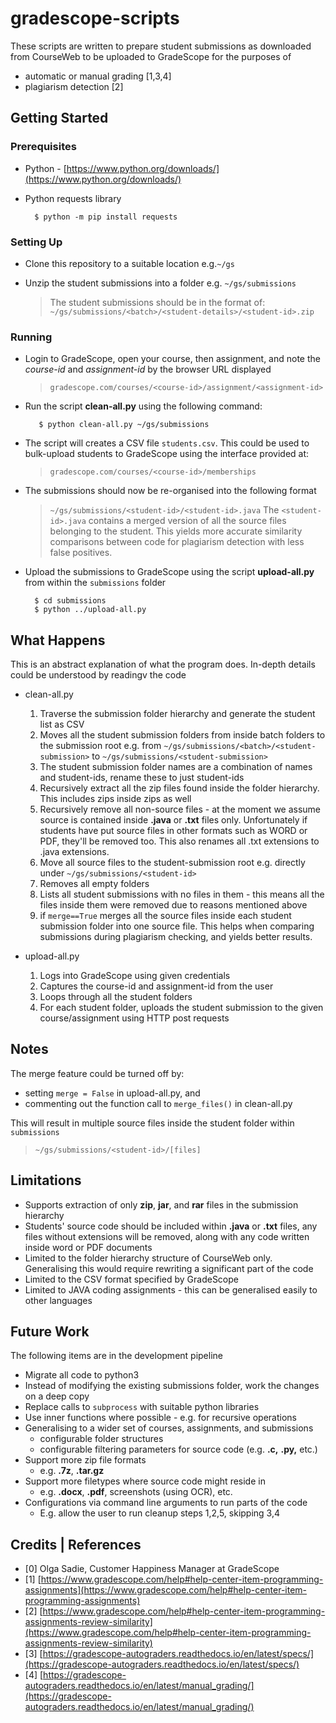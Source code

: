 
# gradescope-scripts
These scripts are written to prepare student submissions as downloaded from CourseWeb to be uploaded to GradeScope for the purposes of
* automatic or manual grading [1,3,4]
* plagiarism detection [2]

## Getting Started

### Prerequisites
* Python  - [https://www.python.org/downloads/](https://www.python.org/downloads/)
* Python requests library 

		$ python -m pip install requests

### Setting Up
* Clone this repository to a suitable location e.g.`~/gs`
* Unzip the student submissions into a folder e.g. `~/gs/submissions`

	> The student submissions should be in the format of:
	> `~/gs/submissions/<batch>/<student-details>/<student-id>.zip`

### Running
* Login to GradeScope, open your course, then assignment, and note the _course-id_ and _assignment-id_ by the browser URL displayed
	> `gradescope.com/courses/<course-id>/assignment/<assignment-id>` 

* Run the script **clean-all.py** using the following command:

		 $ python clean-all.py ~/gs/submissions

* The script will creates a CSV file `students.csv`. This could be used to bulk-upload students to GradeScope using the interface provided at:
	> ` gradescope.com/courses/<course-id>/memberships `

* The submissions should now be re-organised into the following format
	> ` ~/gs/submissions/<student-id>/<student-id>.java `
The `<student-id>.java` contains a merged version of all the source files belonging to the student. This yields more accurate similarity comparisons between code for plagiarism detection with less false positives.

* Upload the submissions to GradeScope using the script **upload-all.py** from within the `submissions` folder

		$ cd submissions
		$ python ../upload-all.py 

## What Happens
This is an abstract explanation of what the program does. In-depth details could be understood by readingv the code
* clean-all.py
	1. Traverse the submission folder hierarchy and generate the student list as CSV
	1. Moves all the student submission folders from inside batch folders to the submission root e.g. from `~/gs/submissions/<batch>/<student-submission>` to `~/gs/submissions/<student-submission>`
	1. The student submission folder names are a combination of names and student-ids, rename these to just student-ids
	1. Recursively extract all the zip files found inside the folder hierarchy. This includes zips inside zips as well
	1. Recursively remove all non-source files - at the moment we assume source is contained inside **.java** or **.txt** files only. Unfortunately if students have put source files in other formats such as WORD or PDF, they'll be removed too. This also renames all .txt extensions to .java extensions.
	1. Move all source files to the student-submission root e.g. directly under `~/gs/submissions/<student-id>`
	1. Removes all empty folders
	1. Lists all student submissions with no files in them - this means all the files inside them were removed due to reasons mentioned above
	1. if `merge==True` merges all the source files inside each student submission folder into one source file. This helps when comparing submissions during plagiarism checking, and yields better results.
	
* upload-all.py
	1. Logs into GradeScope using given credentials
	1. Captures the course-id and assignment-id from the user
	1. Loops through all the student folders
	1. For each student folder, uploads the student submission to the given course/assignment using HTTP post requests
	
## Notes
The merge feature could be turned off by:
* setting `merge = False` in upload-all.py, and
* commenting out the function call to `merge_files()` in clean-all.py 

This will result in multiple source files inside the student folder within `submissions`
 > `~/gs/submissions/<student-id>/[files]`

## Limitations
* Supports extraction of  only **zip**, **jar**, and **rar** files in the submission hierarchy
* Students' source code should be included within **.java** or **.txt** files, any files without extensions will be removed, along with any code written inside word or PDF documents
* Limited to the  folder hierarchy structure of CourseWeb only. Generalising this would require rewriting a significant part of the code
* Limited to the CSV format specified by GradeScope
* Limited to JAVA coding assignments - this can be generalised easily to other languages

## Future Work
The following items are in the development pipeline
* Migrate all code to python3
* Instead of modifying the existing submissions folder, work the changes on a deep copy
* Replace calls to `subprocess` with suitable python libraries
* Use inner functions where possible - e.g. for recursive operations
* Generalising to a wider set of courses, assignments, and submissions
	* configurable folder structures
	* configurable filtering parameters for source code (e.g. **.c,** **.py,** etc.)
* Support more zip file formats 
	* e.g. **.7z**, **.tar.gz**
* Support more filetypes where source code might reside in
	* e.g. **.docx**, **.pdf**, screenshots (using OCR), etc. 
* Configurations via command line arguments to run parts of the code
	* E.g. allow the user to run cleanup steps 1,2,5, skipping 3,4

## Credits | References
* [0] Olga Sadie, Customer Happiness Manager at GradeScope
* [1] [https://www.gradescope.com/help#help-center-item-programming-assignments](https://www.gradescope.com/help#help-center-item-programming-assignments)
* [2] [https://www.gradescope.com/help#help-center-item-programming-assignments-review-similarity](https://www.gradescope.com/help#help-center-item-programming-assignments-review-similarity)
* [3] [https://gradescope-autograders.readthedocs.io/en/latest/specs/](https://gradescope-autograders.readthedocs.io/en/latest/specs/)
* [4] [https://gradescope-autograders.readthedocs.io/en/latest/manual_grading/](https://gradescope-autograders.readthedocs.io/en/latest/manual_grading/)
